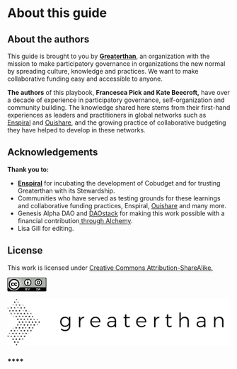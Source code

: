 # About this guide

## **About the authors**

This guide is brought to you by [**Greaterthan**](http://greaterthan.works), an organization with the mission to make participatory governance in organizations the new normal by spreading culture, knowledge and practices. We want to make collaborative funding easy and accessible to anyone.

**The authors** of this playbook, **Francesca Pick and Kate Beecroft,** have over a decade of experience in participatory governance, self-organization and community building. The knowledge shared here stems from their first-hand experiences as leaders and practitioners in global networks such as [Enspiral](https://enspiral.com/) and [Ouishare](https://www.ouishare.net/), and the growing practice of collaborative budgeting they have helped to develop in these networks.

## Acknowledgements

**Thank you to:**

* [**Enspiral**](https://enspiral.com/) for incubating the development of Cobudget and for trusting Greaterthan with its Stewardship. 
* Communities who have served as testing grounds for these learnings and collaborative funding practices, Enspiral, [Ouishare](https://www.ouishare.net/) and many more. 
* Genesis Alpha DAO and [DAOstack](http://daostack.io) for making this work possible with a financial contribution[ through Alchemy](https://alchemy.daostack.io/dao/0xa3f5411cfc9eee0dd108bf0d07433b6dd99037f1/proposal/0xf4ff20c180a8f3e6e82c925484b1ff91d5c83041b362b3ae96274d7f712e6865). 
* Lisa Gill for editing. 

## License

This work is licensed under [Creative Commons Attribution-ShareAlike.](https://creativecommons.org/licenses/by-sa/4.0/)

![](../.gitbook/assets/image%20%282%29.png)



![](../.gitbook/assets/logo-horizontal_b.png)

### \*\*\*\*

